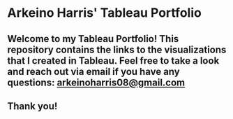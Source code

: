 # Arkeino Harris' Tableau Portfolio

## Welcome to my Tableau Portfolio! This repository contains the links to the visualizations that I created in Tableau. Feel free to take a look and reach out via email if you have any questions: arkeinoharris08@gmail.com

## Thank you!
